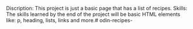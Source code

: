 Discription: This project is just a basic page that has a list of recipes.
Skills: The skills learned by the end of the project will be basic HTML elements like: p, heading, lists, links and more.# odin-recipes-
